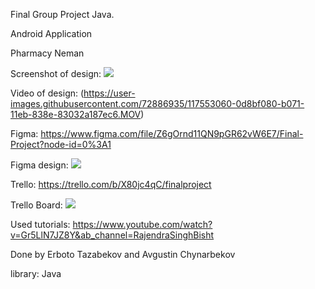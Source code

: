 Final Group Project Java.

Android Application

Pharmacy Neman

Screenshot of design: ![](https://user-images.githubusercontent.com/72886935/117552476-622d6c80-b06d-11eb-86ae-b7fec13a75a7.png)

Video of design: (https://user-images.githubusercontent.com/72886935/117553060-0d8bf080-b071-11eb-838e-83032a187ec6.MOV)



Figma: https://www.figma.com/file/Z6gOrnd11QN9pGR62vW6E7/Final-Project?node-id=0%3A1

Figma design: ![](https://user-images.githubusercontent.com/72886935/117552692-d1579080-b06e-11eb-8b80-3f7fad0734a7.png)


Trello: https://trello.com/b/X80jc4qC/finalproject

Trello Board: ![](https://user-images.githubusercontent.com/72886935/117552368-b7b54980-b06c-11eb-9d06-386ff4cfe124.png)

Used tutorials: https://www.youtube.com/watch?v=Gr5LlN7JZ8Y&ab_channel=RajendraSinghBisht


Done by Erboto Tazabekov and Avgustin Chynarbekov



library: Java
